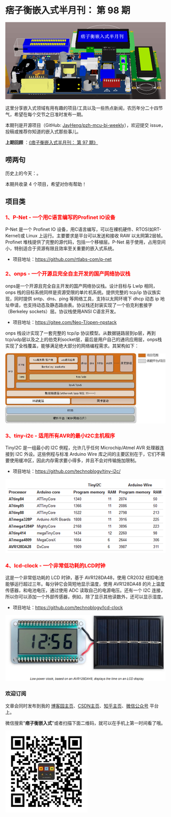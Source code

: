 # 痞子衡嵌入式半月刊： 第 98 期

![](https://raw.githubusercontent.com/JayHeng/pzh-mcu-bi-weekly/master/pics/pzh_mcu_bi_weekly.PNG)

这里分享嵌入式领域有用有趣的项目/工具以及一些热点新闻，农历年分二十四节气，希望在每个交节之日准时发布一期。

本期刊是开源项目（GitHub: [JayHeng/pzh-mcu-bi-weekly](https://github.com/JayHeng/pzh-mcu-bi-weekly)），欢迎提交 issue，投稿或推荐你知道的嵌入式那些事儿。

**上期回顾** ：[《痞子衡嵌入式半月刊： 第 97 期》](https://www.cnblogs.com/henjay724/p/18125131)

## 唠两句

历史上的今天：。

本期共收录 4 个项目，希望对你有帮助！

## 项目类

### <font color="red">1、P-Net - 一个用C语言编写的Profinet IO设备</font>

P-Net 是一个 Profinet IO 设备，用C语言编写，可以在裸机硬件、RTOS(如RT-Kernel)或 Linux 上运行。主要要求是平台可以发送和接收 RAW 以太网第2层帧。Profinet 堆栈提供了完整的源代码，包括一个移植层。P-Net 易于使用，占用空间小，特别适合于资源有限且效率至关重要的嵌入式系统。

 * 项目地址：https://github.com/rtlabs-com/p-net

 ### <font color="red">2、onps - 一个开源且完全自主开发的国产网络协议栈</font>

onps是一个开源且完全自主开发的国产网络协议栈。设计目标与 LwIp 相同，onps 栈的目标系统同样是资源受限的单片机系统。提供完整的 tcp/ip 协议族实现，同时提供 sntp、dns、ping 等网络工具，支持以太网环境下 dhcp 动态 ip 地址申请，也支持动态及静态路由表。协议栈还封装实现了一个伯克利套接字（Berkeley sockets）层。协议栈使用ANSI C语言开发。

 * 项目地址：https://gitee.com/Neo-T/open-npstack

onps 栈设计实现了一套完整的 tcp/ip 协议模型。从数据链路层到ip层，再到tcp/udp层以及之上的伯克利socket层，最后是用户自己的通讯应用层，onps栈实现了全栈覆盖，能够满足绝大部分的网络编程需求。其架构如下：

 ![](https://raw.githubusercontent.com/JayHeng/pzh-mcu-bi-weekly/master/pics/issue-098/onps.jpg)

 ### <font color="red">3、tiny-i2c - 适用所有AVR的最小I2C主机程序</font>

TinyI2C 是一组最小的 I2C 例程，允许几乎任何 Microchip/Atmel AVR 处理器连接到 I2C 外设。这些例程与标准 Arduino Wire 库之间的主要区别在于，它们不需要使用缓冲区，因此内存需求要小得多，并且不会对传输施加限制。

 * 项目地址：https://github.com/technoblogy/tiny-i2c/

  ![](https://raw.githubusercontent.com/JayHeng/pzh-mcu-bi-weekly/master/pics/issue-098/tiny-i2c.PNG)

 ### <font color="red">4、lcd-clock - 一个非常低功耗的LCD时钟</font>

这是一个非常低功耗的 LCD 时钟，基于 AVR128DA48，使用 CR2032 纽扣电池能够运行超过三年。每分钟它会简短地显示温度，使用 AVR128DA48 的片上温度传感器，和电池电压，通过使用 ADC 读取自己的电源电压。还有一个 I2C 连接，所以你可以添加一个外部传感器，例如，除了显示其他读数外，还可以显示湿度。

 * 项目地址：https://github.com/technoblogy/lcd-clock

 ![](https://raw.githubusercontent.com/JayHeng/pzh-mcu-bi-weekly/master/pics/issue-098/lcd-clock.PNG)

### 欢迎订阅

文章会同时发布到我的 [博客园主页](https://www.cnblogs.com/henjay724/)、[CSDN主页](https://blog.csdn.net/henjay724)、[知乎主页](https://www.zhihu.com/people/henjay724)、[微信公众号](http://weixin.sogou.com/weixin?type=1&query=痞子衡嵌入式) 平台上。

微信搜索"__痞子衡嵌入式__"或者扫描下面二维码，就可以在手机上第一时间看了哦。

![](https://raw.githubusercontent.com/JayHeng/pzhmcu-picture/master/wechat/pzhMcu_qrcode_258x258.jpg)


